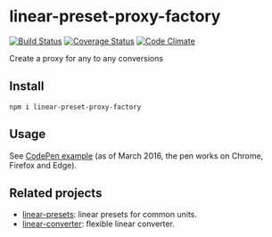# linear-preset-proxy-factory

[![Build Status](https://travis-ci.org/javiercejudo/linear-preset-proxy-factory.svg)](https://travis-ci.org/javiercejudo/linear-preset-proxy-factory)
[![Coverage Status](https://coveralls.io/repos/github/javiercejudo/linear-preset-proxy-factory/badge.svg?branch=master)](https://coveralls.io/github/javiercejudo/linear-preset-proxy-factory?branch=master)
[![Code Climate](https://codeclimate.com/github/javiercejudo/linear-preset-proxy-factory/badges/gpa.svg)](https://codeclimate.com/github/javiercejudo/linear-preset-proxy-factory)

Create a proxy for any to any conversions

## Install

    npm i linear-preset-proxy-factory

## Usage

See [CodePen example](https://codepen.io/javiercejudo/pen/MyJxgm?editors=1012)
(as of March 2016, the pen works on Chrome, Firefox and Edge).

## Related projects

- [linear-presets](https://github.com/javiercejudo/linear-presets): linear presets for common units.
- [linear-converter](https://github.com/javiercejudo/linear-converter): flexible linear converter.
